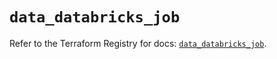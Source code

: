 # `data_databricks_job`

Refer to the Terraform Registry for docs: [`data_databricks_job`](https://registry.terraform.io/providers/databricks/databricks/1.39.0/docs/data-sources/job).

